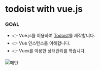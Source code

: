 # todoist with vue.js


### GOAL

- 👉 Vue.js를 이용하여 [Todoist](https://todoist.com/)를 제작합니다.
- 👉 Vue 인스턴스를 이해합니다.
- 👉 Vuex를 이용한 상태관리를 학습니다.


![메인](https://github.com/gaenglovesdev/todoist-cover-with-vue.js/blob/master/src/assets/main.PNG)